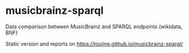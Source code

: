 # musicbrainz-sparql
Data comparison between MusicBrainz and SPARQL endpoints (wikidata, BNF)

Static version and reports on https://loujine.github.io/musicbrainz-sparql/
